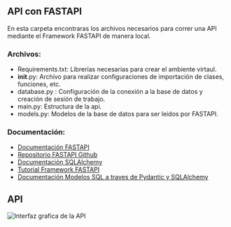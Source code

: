 ## API con FASTAPI
En esta carpeta encontraras los archivos necesarios para correr una API mediante el Framework FASTAPI de manera local.
### Archivos:
* Requirements.txt: Librerías necesarias para crear el ambiente virtaul.
* __init__.py: Archivo para realizar configuraciones de importación de clases, funciones, etc.
* database.py : Configuración de la conexión a la base de datos y creación de sesión de trabajo.
* main.py: Estructura de la api.
* models.py: Modelos de la base de datos para ser leidos por FASTAPI.

### Documentación:
* [Documentación FASTAPI](https://fastapi.tiangolo.com)
* [Repositorio FASTAPI Github](https://github.com/tiangolo/uvicorn-gunicorn-fastapi-docker)
* [Documentación SQLAlchemy](https://www.sqlalchemy.org)
* [Tutorial Framework FASTAPI](https://www.youtube.com/watch?v=7t2alSnE2-I)
* [Documentación Modelos SQL a traves de Pydantic y SQLAlchemy](https://sqlmodel.tiangolo.com)

## API
![Interfaz grafica de la API](https://github.com/oscarmarinoa/Sistema-de-alertas-sismicas---Proyecto-Grupal-DTS04/blob/main/API%20local/API.png)
